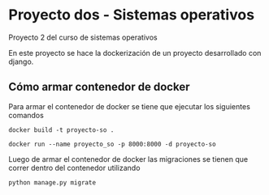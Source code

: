 # Proyecto dos - Sistemas operativos
Proyecto 2 del curso de sistemas operativos

En este proyecto se hace la dockerización de un proyecto desarrollado con django.


## Cómo armar contenedor de docker
Para armar el contenedor de docker se tiene que ejecutar los siguientes comandos  
```
docker build -t proyecto-so .
```  
```
docker run --name proyecto_so -p 8000:8000 -d proyecto-so
```

Luego de armar el contenedor de docker las migraciones se tienen que correr dentro del contenedor utilizando
```
python manage.py migrate
```
